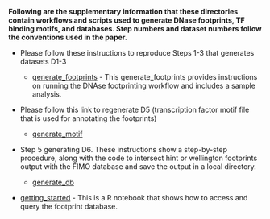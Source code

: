 **Following are the supplementary information that these directories contain workflows and scripts used to generate DNase footprints, TF binding motifs, and databases. Step numbers and dataset numbers follow the conventions used in the paper.**

   - Please follow these instructions to reproduce Steps 1-3 that generates datasets D1-3
     - [generate_footprints](https://github.com/globusgenomics/genomics-footprint/tree/master/generate_footprints) - This generate_footprints provides instructions on running the DNAse footprinting workflow and includes a sample analysis.

   - Please follow this link to regenerate D5 (transcription factor motif file that is used for annotating the footprints)
     - [generate_motif](https://github.com/globusgenomics/genomics-footprint/tree/master/generate_motif) 

   - Step 5 generating D6. These instructions show a step-by-step procedure, along with the code to intersect hint or wellington footprints output with the FIMO database and save the output in a local directory. 
     - [generate_db](https://github.com/globusgenomics/genomics-footprint/tree/master/generate_db)
     
- [getting_started](https://github.com/globusgenomics/genomics-footprint/tree/master/getting_started) - This is a R notebook that  shows how to access and query the footprint database.
